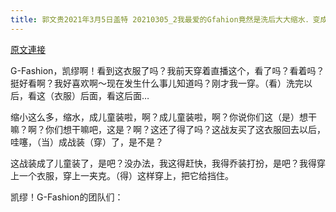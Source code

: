 ```yaml
---
title: 郭文贵2021年3月5日盖特 20210305_2我最爱的Gfahion竟然是洗后大大缩水．变成了童装????????????……太疯狂了
---
```


[原文連接](https://gnews.org/ThreadView/53480324)

G-Fashion，凯缪啊！看到这衣服了吗？我前天穿着直播这个，看了吗？看着吗？挺好看啊？我好喜欢啊～现在发生什么事儿知道吗？刚才我一穿。（看）洗完以后，看这（衣服）后面，看这后面…


缩小这么多，缩水，成儿童装啦，啊？成儿童装啦，啊？你说你们这（是）想干嘛？啊？你们想干嘛吧，这是？啊？这还了得了吗？这战友买了这衣服回去以后，哇噻，（当）成战装（穿）了，是不是？


这战装成了儿童装了，是吧？没办法，我这得赶快，我得乔装打扮，是吧？我得穿上一个衣服，穿上一夹克。（得）这样穿上，把它给挡住。


凯缪！G-Fashion的团队们：
